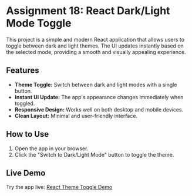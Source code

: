 # Assignment 18: React Dark/Light Mode Toggle

This project is a simple and modern React application that allows users to toggle between dark and light themes. The UI updates instantly based on the selected mode, providing a smooth and visually appealing experience.

## Features
- **Theme Toggle:** Switch between dark and light modes with a single button.
- **Instant UI Update:** The app's appearance changes immediately when toggled.
- **Responsive Design:** Works well on both desktop and mobile devices.
- **Clean Layout:** Minimal and user-friendly interface.

## How to Use
1. Open the app in your browser.
2. Click the "Switch to Dark/Light Mode" button to toggle the theme.

## Live Demo
Try the app live: [React Theme Toggle Demo](https://assign18.vercel.app/)
